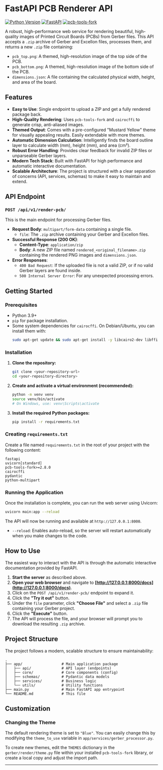 # FastAPI PCB Renderer API

[![Python Version](https://img.shields.io/badge/python-3.9+-blue.svg)](https://www.python.org/downloads/)
[![FastAPI](https://img.shields.io/badge/FastAPI-0.103.2-blueviolet)](https://fastapi.tiangolo.com/)
[![pcb-tools-fork](https://img.shields.io/badge/pcb--tools--fork-2.8.0-orange)](https://pypi.org/project/pcb-tools-fork/)

A robust, high-performance web service for rendering beautiful, high-quality images of Printed Circuit Boards (PCBs) from Gerber files. This API accepts a `.zip` archive of Gerber and Excellon files, processes them, and returns a new `.zip` file containing:

-   `pcb_top.png`: A themed, high-resolution image of the top side of the PCB.
-   `pcb_bottom.png`: A themed, high-resolution image of the bottom side of the PCB.
-   `dimensions.json`: A file containing the calculated physical width, height, and area of the board.

## Features

-   **Easy to Use**: Single endpoint to upload a ZIP and get a fully rendered package back.
-   **High-Quality Rendering**: Uses `pcb-tools-fork` and `cairocffi` to generate crisp, anti-aliased images.
-   **Themed Output**: Comes with a pre-configured "Mustard Yellow" theme for visually appealing results. Easily extendable with more themes.
-   **Automatic Dimension Calculation**: Intelligently finds the board outline layer to calculate width (mm), height (mm), and area (cm²).
-   **Robust Error Handling**: Provides clear feedback for invalid ZIP files or unparseable Gerber layers.
-   **Modern Tech Stack**: Built with FastAPI for high performance and automatic interactive documentation.
-   **Scalable Architecture**: The project is structured with a clear separation of concerns (API, services, schemas) to make it easy to maintain and extend.

## API Endpoint

### `POST /api/v1/render-pcb/`

This is the main endpoint for processing Gerber files.

-   **Request Body**: `multipart/form-data` containing a single file.
    -   `file`: The `.zip` archive containing your Gerber and Excellon files.
-   **Successful Response (200 OK)**:
    -   **Content-Type**: `application/zip`
    -   **Body**: A new ZIP file named `rendered_<original_filename>.zip` containing the rendered PNG images and `dimensions.json`.
-   **Error Responses**:
    -   `400 Bad Request`: If the uploaded file is not a valid ZIP, or if no valid Gerber layers are found inside.
    -   `500 Internal Server Error`: For any unexpected processing errors.

## Getting Started

### Prerequisites

-   Python 3.9+
-   `pip` for package installation.
-   Some system dependencies for `cairocffi`. On Debian/Ubuntu, you can install them with:
    ```bash
    sudo apt-get update && sudo apt-get install -y libcairo2-dev libffi-dev
    ```

### Installation

1.  **Clone the repository:**
    ```bash
    git clone <your-repository-url>
    cd <your-repository-directory>
    ```

2.  **Create and activate a virtual environment (recommended):**
    ```bash
    python -m venv venv
    source venv/bin/activate
    # On Windows, use: venv\Scripts\activate
    ```

3.  **Install the required Python packages:**
    ```bash
    pip install -r requirements.txt
    ```

### Creating `requirements.txt`

Create a file named `requirements.txt` in the root of your project with the following content:

```
fastapi
uvicorn[standard]
pcb-tools-fork>=2.8.0
cairocffi
pydantic
python-multipart
```

### Running the Application

Once the installation is complete, you can run the web server using Uvicorn:

```bash
uvicorn main:app --reload
```

The API will now be running and available at `http://127.0.0.1:8000`.

-   `--reload`: Enables auto-reload, so the server will restart automatically when you make changes to the code.

## How to Use

The easiest way to interact with the API is through the automatic interactive documentation provided by FastAPI.

1.  **Start the server** as described above.
2.  **Open your web browser** and navigate to **[http://127.0.0.1:8000/docs](http://127.0.0.1:8000/docs)**.
3.  Click on the `POST /api/v1/render-pcb/` endpoint to expand it.
4.  Click the **"Try it out"** button.
5.  Under the `file` parameter, click **"Choose File"** and select a `.zip` file containing your Gerber project.
6.  Click the **"Execute"** button.
7.  The API will process the file, and your browser will prompt you to download the resulting `.zip` archive.

## Project Structure

The project follows a modern, scalable structure to ensure maintainability:

```
.
├── app/                  # Main application package
│   ├── api/              # API layer (endpoints)
│   ├── core/             # Core components (config)
│   ├── schemas/          # Pydantic data models
│   ├── services/         # Business logic
│   └── utils/            # Utility functions
├── main.py               # Main FastAPI app entrypoint
└── README.md             # This file
```

## Customization

### Changing the Theme

The default rendering theme is set to `"Blue"`. You can easily change this by modifying the `theme_to_use` variable in `app/services/gerber_processor.py`.

To create new themes, edit the `THEMES` dictionary in the `gerber/render/theme.py` file within your installed `pcb-tools-fork` library, or create a local copy and adjust the import path.

---
